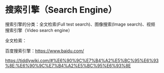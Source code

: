# 搜索引擎（Search Engine）
搜索引擎的分类：全文检索(Full test search)、图像搜索(Image search)、视频搜索引擎（Video search engine）

全文检索：

百度搜索引擎：https://www.baidu.com/

https://tiddlywiki.com/#%E6%90%9C%E7%B4%A2%E5%BC%95%E6%93%8E:%E6%90%9C%E7%B4%A2%E5%BC%95%E6%93%8E
